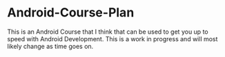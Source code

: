 # Android-Course-Plan
This is an Android Course that I think that can be used to get you up to speed with Android Development. This is a work in progress and will most likely change as time goes on.
